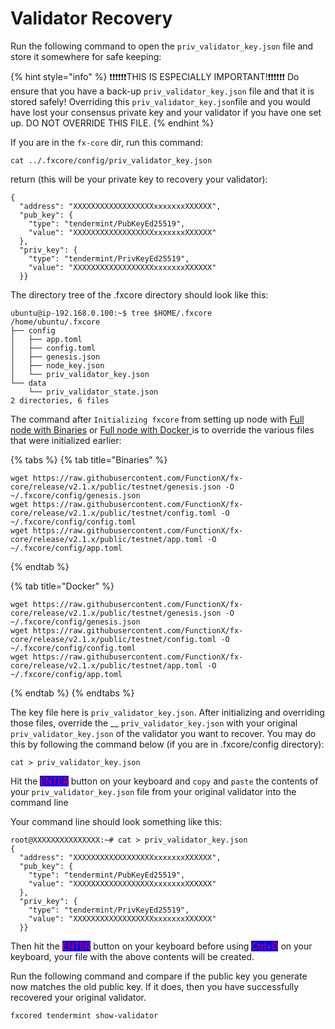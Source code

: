 # Validator Recovery

Run the following command to open the `priv_validator_key.json` file and store it somewhere for safe keeping:

{% hint style="info" %}
❗❗❗❗❗❗THIS IS ESPECIALLY IMPORTANT!❗❗❗❗❗❗ Do ensure that you have a back-up `priv_validator_key.json` file and that it is stored safely! Overriding this `priv_validator_key.json`file and you would have lost your consensus private key and your validator if you have one set up. DO NOT OVERRIDE THIS FILE.
{% endhint %}

If you are in the `fx-core` dir, run this command:

```
cat ../.fxcore/config/priv_validator_key.json
```

return (this will be your private key to recovery your validator):

```
{
  "address": "XXXXXXXXXXXXXXXXXXxxxxxxxXXXXXX",
  "pub_key": {
    "type": "tendermint/PubKeyEd25519",
    "value": "XXXXXXXXXXXXXXXXXXxxxxxxxXXXXXX"
  },
  "priv_key": {
    "type": "tendermint/PrivKeyEd25519",
    "value": "XXXXXXXXXXXXXXXXXXxxxxxxxXXXXXX"
  }}
```

The directory tree of the .fxcore directory should look like this:

```
ubuntu@ip-192.168.0.100:~$ tree $HOME/.fxcore
/home/ubuntu/.fxcore
├── config
│   ├── app.toml
│   ├── config.toml
│   ├── genesis.json
│   ├── node_key.json
│   └── priv_validator_key.json
└── data
    └── priv_validator_state.json
2 directories, 6 files
```

The command after `Initializing fxcore` from setting up node with [Full node with Binaries](../fxcore/setup-node/full-node-with-binaries.md) or [Full node with Docker ](../fxcore/setup-node/full-node-with-docker.md)is to override the various files that were initialized earlier:

{% tabs %}
{% tab title="Binaries" %}
```
wget https://raw.githubusercontent.com/FunctionX/fx-core/release/v2.1.x/public/testnet/genesis.json -O ~/.fxcore/config/genesis.json
wget https://raw.githubusercontent.com/FunctionX/fx-core/release/v2.1.x/public/testnet/config.toml -O ~/.fxcore/config/config.toml
wget https://raw.githubusercontent.com/FunctionX/fx-core/release/v2.1.x/public/testnet/app.toml -O ~/.fxcore/config/app.toml
```
{% endtab %}

{% tab title="Docker" %}
```
wget https://raw.githubusercontent.com/FunctionX/fx-core/release/v2.1.x/public/testnet/genesis.json -O ~/.fxcore/config/genesis.json
wget https://raw.githubusercontent.com/FunctionX/fx-core/release/v2.1.x/public/testnet/config.toml -O ~/.fxcore/config/config.toml
wget https://raw.githubusercontent.com/FunctionX/fx-core/release/v2.1.x/public/testnet/app.toml -O ~/.fxcore/config/app.toml
```
{% endtab %}
{% endtabs %}

The key file here is `priv_validator_key.json`. After initializing and overriding those files, override the __ `priv_validator_key.json` with your original `priv_validator_key.json` of the validator you want to recover. You may do this by following the command below (if you are in .fxcore/config directory):

```
cat > priv_validator_key.json
```

Hit the <mark style="color:red;background-color:blue;">ENTER</mark> button on your keyboard and `copy` and `paste` the contents of your `priv_validator_key.json` file from your original validator into the command line

Your command line should look something like this:

```
root@XXXXXXXXXXXXXXX:~# cat > priv_validator_key.json
{
  "address": "XXXXXXXXXXXXXXXXXXxxxxxxxXXXXXX",
  "pub_key": {
    "type": "tendermint/PubKeyEd25519",
    "value": "XXXXXXXXXXXXXXXXXXxxxxxxxXXXXXX"
  },
  "priv_key": {
    "type": "tendermint/PrivKeyEd25519",
    "value": "XXXXXXXXXXXXXXXXXXxxxxxxxXXXXXX"
  }}
```

Then hit the <mark style="color:red;background-color:blue;">ENTER</mark> button on your keyboard before using <mark style="color:red;background-color:blue;">Ctrl+D</mark> on your keyboard, your file with the above contents will be created.

Run the following command and compare if the public key you generate now matches the old public key. If it does, then you have successfully recovered your original validator.

```
fxcored tendermint show-validator
```
